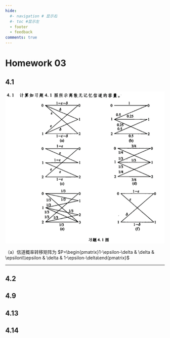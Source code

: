 ```yaml
---
hide:
  #- navigation # 显示右
  #- toc #显示左
  - footer
  - feedback
comments: true
--- 
```

# Homework 03

## 4.1

![](../../../assets/Pasted%20image%2020250612135709.png)

（a）信道概率转移矩阵为 $P=\begin{pmatrix}1-\epsilon-\delta & \delta & \epsilon\\\epsilon & \delta & 1-\epsilon-\delta\end{pmatrix}$


***
## 4.2

## 4.9

## 4.13

## 4.14
